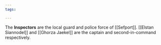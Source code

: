 ```yaml
---
tags:

---
```

The **Inspectors** are the local guard and police force of [[Sefport]]. [[Elstan Siannodel]] and [[Ghorza Jaekel]] are the captain and second-in-command respectively.